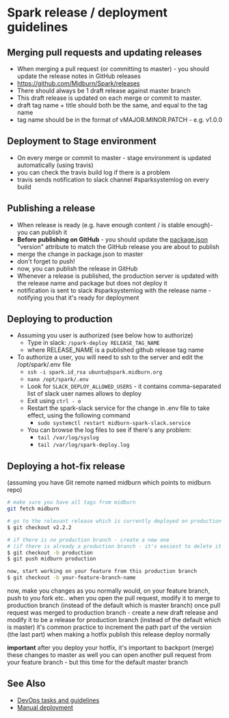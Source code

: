 # Spark release / deployment guidelines

## Merging pull requests and updating releases
* When merging a pull request (or committing to master) - you should update the release notes in GitHub releases
* https://github.com/Midburn/Spark/releases
* There should always be 1 draft release against master branch
* This draft release is updated on each merge or commit to master.
* draft tag name + title should both be the same, and equal to the tag name
* tag name should be in the format of vMAJOR.MINOR.PATCH - e.g. v1.0.0

## Deployment to Stage environment
* On every merge or commit to master - stage environment is updated automatically (using travis)
* you can check the travis build log if there is a problem
* travis sends notification to slack channel #sparksystemlog on every build

## Publishing a release
* When release is ready (e.g. have enough content / is stable enough)- you can publish it
* **Before publishing on GitHub** - you should update the [package.json](/package.json) "version" attribute to match the GitHub release you are about to publish
* merge the change in package.json to master
* don't forget to push!
* now, you can publish the release in GitHub
* Whenever a release is published, the production server is updated with the release name and package but does not deploy it
* notification is sent to slack #sparksystemlog with the release name - notifying you that it's ready for deployment

## Deploying to production
* Assuming you user is authorized (see below how to authorize)
  * Type in slack: `/spark-deploy RELEASE_TAG_NAME`
  * where RELEASE_NAME is a published github release tag name
* To authorize a user, you will need to ssh to the server and edit the /opt/spark/.env file
  * `ssh -i spark.id_rsa ubuntu@spark.midburn.org`
  * `nano /opt/spark/.env`
  * Look for `SLACK_DEPLOY_ALLOWED_USERS` - it contains comma-separated list of slack user names allows to deploy
  * Exit using `ctrl - o`
  * Restart the spark-slack service for the change in .env file to take effect, using the following command 
    * `sudo systemctl restart midburn-spark-slack.service`
  * You can browse the log files to see if there's any problem:
    * `tail /var/log/syslog`
    * `tail /var/log/spark-deploy.log`

## Deploying a hot-fix release
(assuming you have Git remote named midburn which points to midburn repo)
```bash
# make sure you have all tags from midburn
git fetch midburn

# go to the relevant release which is currently deployed on production
$ git checkout v2.2.2

# if there is no production branch - create a new one
# (if there is already a production branch - it's easiest to delete it and create it again)
$ git checkout -b production
$ git push midburn production

now, start working on your feature from this production branch
$ git checkout -b your-feature-branch-name
```
now, make you changes as you normally would, on your feature branch, push to you fork etc..
when you open the pull request, modify it to merge to production branch (instead of the default which is master branch)
once pull request was merged to production branch - 
create a new draft release and modify it to be a release for production branch (instead of the default which is master)
it's common practice to increment the path part of the version (the last part) when making a hotfix
publish this release
deploy normally

**important**
after you deploy your hotfix, it's important to backport (merge) these changes to master as well
you can open another pull request from your feature branch - but this time for the default master branch

## See Also

* [DevOps tasks and guidelines](/docs/development/devops.md)
* [Manual deployment](/docs/development/manual_deployment.md)
